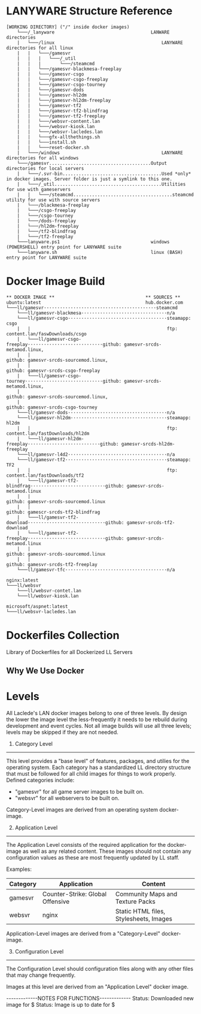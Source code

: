 LANYWARE Structure Reference
============================
```
[WORKING DIRECTORY] ("/" inside docker images)
	└───/_lanyware                                    LANWARE directories
	|   └───/linux                                        LANYWARE directories for all linux
	|   |   └───/gamesvr
	|   |   |   └───/_util
	|   |   |       └───/steamcmd
	|   |   └───/gamesvr-blackmesa-freeplay
	|   |   └───/gamesvr-csgo
	|   |   └───/gamesvr-csgo-freeplay
	|   |   └───/gamesvr-csgo-tourney
	|   |   └───/gamesvr-dods
	|   |   └───/gamesvr-hl2dm
	|   |   └───/gamesvr-hl2dm-freeplay
	|   |   └───/gamesvr-tf2
	|   |   └───/gamesvr-tf2-blindfrag
	|   |   └───/gamesvr-tf2-freeplay
	|   |   └───/websvr-content.lan
	|   |   └───/websvr-kiosk.lan
	|   |   └───/websvr-lacledes.lan
	|   |   └───gfx-allthethings.sh
	|   |   └───install.sh
	|   |   └───reset-docker.sh
	|   └───/windows                                      LANYWARE directories for all windows
	└───/gamesvr......................................Output directories for local servers
	|   └───/.svr-bin.....................................Used *only* in docker images. Server folder is just a symlink to this one.
    |   └───/_util........................................Utilities for use with gameservers
	|   |   └───/steamcmd.....................................steamcmd utility for use with source servers
	|   └───/blackmesa-freeplay
	|   └───/csgo-freeplay
	|   └───/csgo-tourney
	|   └───/dods-freeplay
	|   └───/hl2dm-freeplay
    |   └───/tf2-blindfrag
    |   └───/tf2-freeplay
	└───lanyware.ps1                                  windows (POWERSHELL) entry point for LANYWARE suite
	└───lanyware.sh                                   linux (BASH) entry point for LANYWARE suite
```

Docker Image Build
==================
```
** DOCKER IMAGE **                                  ** SOURCES **
ubuntu:latest                                       hub.docker.com
└───ll/gamesvr··········································steamcmd
    └───ll/gamesvr-blackmesa································n/a
    └───ll/gamesvr-csgo·····································steamapp: csgo
    |   |                                                   ftp: content.lan/faswDownloads/csgo
    |   └───ll/gamesvr-csgo-freeplay····························github: gamesvr-srcds-metamod.linux,
    |   |                                                       github: gamesvr-srcds-sourcemod.linux,
    |   |                                                       github: gamesvr-srcds-csgo-freeplay
    |   └───ll/gamesvr-csgo-tourney·····························github: gamesvr-srcds-metamod.linux,
    |                                                           github: gamesvr-srcds-sourcemod.linux,
    |                                                           github: gamesvr-srcds-csgo-tourney
    └───ll/gamesvr-dods·····································n/a
    └───ll/gamesvr-hl2dm····································steamapp: hl2dm
    |   |                                                   ftp: content.lan/fastDownloads/hl2dm
    |   └───ll/gamesvr-hl2dm-freeplay···························github: gamesvr-srcds-hl2dm-freeplay
    └───ll/gamesvr-l4d2·····································n/a
    └───ll/gamesvr-tf2······································steamapp: TF2
    |   |                                                   ftp: content.lan/fastDownloads/tf2
    |   └───ll/gamesvr-tf2-blindfrag····························github: gamesvr-srcds-metamod.linux
    |   |                                                       github: gamesvr-srcds-sourcemod.linux
    |   |                                                       github: gamescr-srcds-tf2-blindfrag
    |   └───ll/gamesvr-tf2-download·····························github: gamesvr-srcds-tf2-download
    |   └───ll/gamesvr-tf2-freeplay·····························github: gamesvr-srcds-metamod.linux
    |   |                                                       github: gamesvr-srcds-sourcemod.linux
    |   |                                                       github: gamesvr-srcds-tf2-freeplay
    └───ll/gamesvr-tfc······································n/a

nginx:latest
└───ll/websvr
    └───ll/websvr-contet.lan
    └───ll/websvr-kiosk.lan

microsoft/aspnet:latest
└───ll/websvr-lacledes.lan
```



Dockerfiles Collection
======================
Library of Dockerfiles for all Dockerized LL Servers

Why We Use Docker
-----------------

Levels
======
All Laclede's LAN docker images belong to one of three levels.  By design the lower the image level the less-frequently it needs to be rebuild during development and event cycles.  Not all image builds will use all three levels; levels may be skipped if they are not needed.

1. Category Level
-----------------
This level provides a "base level" of features, packages, and utilies for the operating system.  Each category has a standardized LL directory structure that must be followed for all child images for things to work properly. Defined categories include:

* "gamesvr" for all game server images to be built on.
* "websvr" for all webservers to be built on.

Category-Level images are derived from an operating system docker-image.

2. Application Level
---------------------
The Application Level consists of the required application for the docker-image as well as any related content. These images should not contain any configuration values as these are most frequently updated by LL staff.

Examples:

| Category | Application                      | Content                                |
|----------|----------------------------------|----------------------------------------|
| gamesvr  | Counter-Strike: Global Offensive | Community Maps and Texture Packs       |
| websvr   | nginx                            | Static HTML files, Stylesheets, Images |

Application-Level images are derived from a "Category-Level" docker-image.

3. Configuration Level
----------------------
The Configuration Level should configuration files along with any other files that may change frequently.



Images at this level are derived from an "Application Level" docker image.


-------------NOTES FOR FUNCTIONS-------------
Status: Downloaded new image for $
Status: Image is up to date for $
